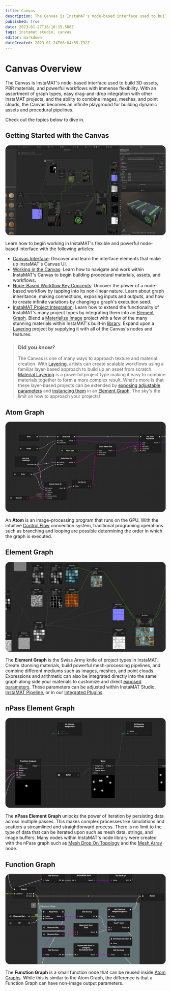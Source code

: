 ```yaml
---
title: Canvas
description: The Canvas is InstaMAT's node-based interface used to build 3D assets, PBR materials, and powerful workflows with immense flexibility.
published: true
date: 2023-01-27T16:16:15.586Z
tags: instamat studio, canvas
editor: markdown
dateCreated: 2023-01-24T08:04:55.732Z
---
```


# Canvas Overview

The Canvas is InstaMAT's node-based interface used to build 3D assets, PBR materials, and  powerful workflows with immense flexibility. With an assortment of graph types, easy drag-and-drop integration with other InstaMAT projects, and the ability to combine images, meshes, and point clouds, the Canvas becomes an infinite playground for building dynamic assets and procedural pipelines.

Check out the topics below to dive in.

## Getting Started with the Canvas

![canvas_ui_rounded_preview2.jpeg](/instamat_studio/canvas/canvas_ui_rounded_preview2.jpeg)

Learn how to begin working in InstaMAT's flexible and powerful node-based interface with the following articles:

- [Canvas Interface](/Products/InstaMAT_Studio/Canvas/Getting_Started_with_the_Canvas/Canvas_Interface): Discover and learn the interface elements that make up InstaMAT's Canvas UI.
- <a href="">Working in the Canvas</a>: Learn how to navigate and work within InstaMAT's Canvas to begin building procedural materials, assets, and workflows.
- <a href="">Node-Based Workflow Key Concepts</a>: Uncover the power of a node-based workflow by tapping into its non-linear nature. Learn about graph inheritance, making connections, exposing inputs and outputs, and how to create infinite variations by changing a graph's execution seed.
- <a href="">InstaMAT Project Integration</a>: Learn how to extend the functionality of InstaMAT's many project types by integrating them into an <a href="">Element Graph</a>. Blend a <a href="">Materialize Image</a> project with a few of the many stunning materials within InstaMAT's built-in <a href="">library</a>. Expand upon a <a href="">Layering</a> project by supplying it with all of the Canvas's nodes and features. 

> ### Did you know?
> The Canvas is one of many ways to approach texture and material creation. With <a href="">Layering</a>, artists can create scalable workflows using a familiar layer-based approach to build up an asset from scratch. <a href="">Material Layering</a> is a powerful project type making it easy to combine materials together to form a more complex result. What's more is that these layer-based projects can be extended by <a href="">exposing adjustable parameters</a> and <a href="">instancing them</a> in an <a href="">Element Graph</a>. The sky's the limit on how to approach your projects!

## Atom Graph

![atom_rounded_preview.jpeg](/instamat_studio/canvas/atom_rounded_preview.jpeg)

An **Atom** is an image-processing program that runs on the GPU. With the intuitive <a href="">Control Flow</a> connection system, traditional programing operations such as branching and looping are possible determining the order in which the graph is executed.

## Element Graph

![element_rounded_preview.jpeg](/instamat_studio/canvas/element_rounded_preview.jpeg)

The **Element Graph** is the Swiss Army knife of project types in InstaMAT. Create stunning materials, build powerful mesh-processing pipelines, and combine different mediums such as images, meshes, and point clouds. Expressions and arithmetic can also be integrated directly into the same graph along side your materials to customize and direct <a href="">exposed parameters</a>. These parameters can be adjusted within InstaMAT Studio, <a href="">InstaMAT Pipeline</a>, or in our <a href="">Integrated Plugins</a>.

## nPass Element Graph

![npass_rounded_preview.jpeg](/instamat_studio/canvas/npass_rounded_preview.jpeg)

The **nPass Element Graph** unlocks the power of iteration by persisting data across multiple passes. This makes complex processes like simulations and scatters a streamlined and straightforward process. There is no limit to the type of data that can be iterated upon such as mesh data, strings, and image buffers. Many nodes within InstaMAT's node library were created with the nPass graph such as <a href="">Mesh Drop On Topology</a> and the <a href="">Mesh Array</a> node.

## Function Graph

![function_rounded_preview.jpeg](/instamat_studio/canvas/function_rounded_preview.jpeg)

The **Function Graph** is a small function node that can be reused inside <a href="">Atom Graphs</a>. While this is similar to the Atom Graph, the difference is that a Function Graph can have non-image output parameters.